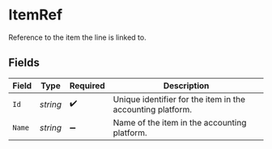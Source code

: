 # ItemRef

Reference to the item the line is linked to.


## Fields

| Field                                                      | Type                                                       | Required                                                   | Description                                                |
| ---------------------------------------------------------- | ---------------------------------------------------------- | ---------------------------------------------------------- | ---------------------------------------------------------- |
| `Id`                                                       | *string*                                                   | :heavy_check_mark:                                         | Unique identifier for the item in the accounting platform. |
| `Name`                                                     | *string*                                                   | :heavy_minus_sign:                                         | Name of the item in the accounting platform.               |